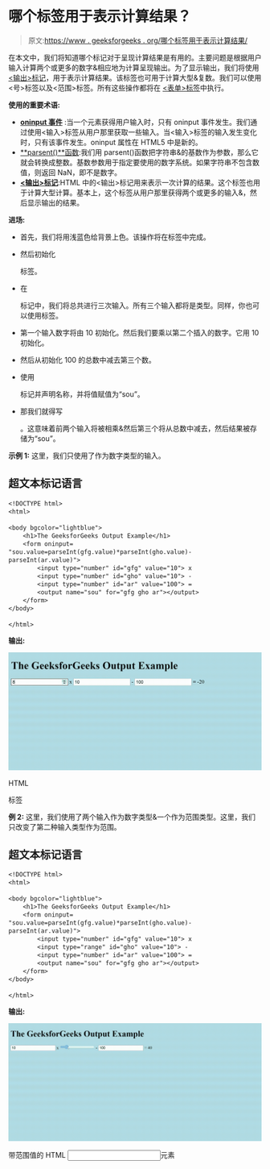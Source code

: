 # 哪个标签用于表示计算结果？

> 原文:[https://www . geeksforgeeks . org/哪个标签用于表示计算结果/](https://www.geeksforgeeks.org/which-tag-is-used-for-representing-the-result-of-a-calculation/)

在本文中，我们将知道哪个标记对于呈现计算结果是有用的。主要问题是根据用户输入计算两个或更多的数字&相应地为计算呈现输出。为了显示输出，我们将使用 [<输出>标记](https://www.geeksforgeeks.org/html-output-tag/)，用于表示计算结果。该标签也可用于计算大型&复数。我们可以使用<号>标签以及<范围>标签。所有这些操作都将在 [<表单>标签](https://www.geeksforgeeks.org/html-form-tag/)中执行。

**使用的重要术语:**

*   [**oninput 事件**](https://www.geeksforgeeks.org/html-oninput-event-attribute/) :当一个元素获得用户输入时，只有 oninput 事件发生。我们通过使用<输入>标签从用户那里获取一些输入。当<输入>标签的输入发生变化时，只有该事件发生。oninput 属性在 HTML5 中是新的。
*   [**parsent()**函数](https://www.geeksforgeeks.org/javascript-parseint-function/):我们用 parsent()函数把字符串&的基数作为参数，那么它就会转换成整数。基数参数用于指定要使用的数字系统。如果字符串不包含数值，则返回 NaN，即不是数字。
*   [**<输出>标记**](https://www.geeksforgeeks.org/html-output-tag/#:~:text=The%20tag%20in%20HTML,Attention%20reader!):HTML 中的<输出>标记用来表示一次计算的结果。这个标签也用于计算大型计算。基本上，这个标签从用户那里获得两个或更多的输入&，然后显示输出的结果。

**进场:**

*   首先，我们将用浅蓝色给背景上色。该操作将在标签中完成。
*   然后初始化

    <form>标签。</form>

*   在

    <form>标记中，我们将总共进行三次输入。所有三个输入都将是<number>类型。同样，你也可以使用<range>标签。</range></number></form>

*   第一个输入数字将由 10 初始化。然后我们要乘以第二个插入的数字。它用 10 初始化。
*   然后从初始化 100 的总数中减去第三个数。
*   使用

    <output>标记并声明名称，并将值赋值为“sou”。</output>

*   那我们就得写

    <form oninput="”sou.value=parseInt(gfg.value)*parseInt(gho.value)-parseInt(ar.value)”">。这意味着前两个输入将被相乘&然后第三个将从总数中减去，然后结果被存储为“sou”。</form>

**示例 1:** 这里，我们只使用了作为数字类型的输入。

## 超文本标记语言

```htmlhtml
<!DOCTYPE html>
<html>

<body bgcolor="lightblue">
    <h1>The GeeksforGeeks Output Example</h1>
    <form oninput=
"sou.value=parseInt(gfg.value)*parseInt(gho.value)-parseInt(ar.value)">
        <input type="number" id="gfg" value="10"> x
        <input type="number" id="gho" value="10"> -
        <input type="number" id="ar" value="100"> =
        <output name="sou" for="gfg gho ar"></output>
    </form>
</body>

</html>
```

**输出:**

![](img/b68ef0128cb53fd39d827b7252eb613e.png)

HTML

<output>标签</output>

**例 2:** 这里，我们使用了两个输入作为数字类型&一个作为范围类型。这里，我们只改变了第二种输入类型作为范围。

## 超文本标记语言

```htmlhtml
<!DOCTYPE html>
<html>

<body bgcolor="lightblue">
    <h1>The GeeksforGeeks Output Example</h1>
    <form oninput=
"sou.value=parseInt(gfg.value)*parseInt(gho.value)-parseInt(ar.value)">
        <input type="number" id="gfg" value="10"> x
        <input type="range" id="gho" value="10"> -
        <input type="number" id="ar" value="100"> =
        <output name="sou" for="gfg gho ar"></output>
    </form>
</body>

</html>
```

**输出:**

![](img/a95f802395db6885589f6e762683c785.png)

带范围值的 HTML <input>元素